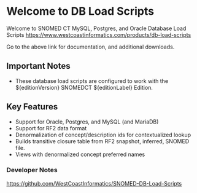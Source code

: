 # Welcome to DB Load Scripts
Welcome to SNOMED CT MySQL, Postgres, and Oracle Database Load Scripts
https://www.westcoastinformatics.com/products/db-load-scripts

Go to the above link for documentation, and additional downloads.

## Important Notes
* These database load scripts are configured to work with the ${editionVersion}
  SNOMEDCT ${editionLabel} Edition.

## Key Features

* Support for Oracle, Postgres, and MySQL (and MariaDB)
* Support for RF2 data format
* Denormalization of concept/description ids for contextualized lookup
* Builds transitive closure table from RF2 snapshot, inferred, SNOMED file.
* Views with denormalized concept preferred names

### Developer Notes
https://github.com/WestCoastInformatics/SNOMED-DB-Load-Scripts
